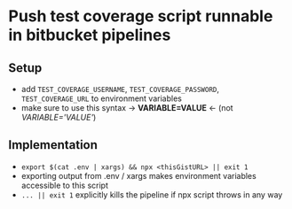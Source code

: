 # Push test coverage script runnable in bitbucket pipelines

## Setup
- add `TEST_COVERAGE_USERNAME`, `TEST_COVERAGE_PASSWORD`, `TEST_COVERAGE_URL` to environment variables
- make sure to use this syntax -> **VARIABLE=VALUE** <- (not *VARIABLE='VALUE'*)

## Implementation
- `export $(cat .env | xargs) && npx <thisGistURL> || exit 1`
- exporting output from .env / xargs makes environment variables accessible to this script
- `... || exit 1` explicitly kills the pipeline if npx script throws in any way
